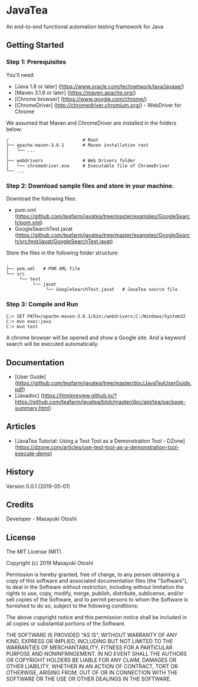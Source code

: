 # JavaTea

An end-to-end functional automation testing framework for Java


## Getting Started

### Step 1: Prerequisites

You'll need:

* [Java 1.8 or later] (https://www.oracle.com/technetwork/java/javase/)
* [Maven 3.1.6 or later] (https://maven.apache.org/)
* [Chrome browser] (https://www.google.com/chrome/) 
* [ChromeDriver] (http://chromedriver.chromium.org/) - WebDriver for Chrome

We assumed that Maven and ChromeDriver are installed in the folders below:

    /                            # Root
    ├── apache-maven-3.6.1       # Maven installation root
    │   └── ...
    │
    ├── webdrivers               # Web Drivers folder
    │   └── chromedriver.exe     # Executable file of ChromeDriver
    └── ...


### Step 2: Download sample files and store in your machine.

Download the following files:

* pom.xml (https://github.com/teafarm/javatea/tree/master/examples/GoogleSearch/pom.xml)
* GoogleSearchTest.javat (https://github.com/teafarm/javatea/tree/master/examples/GoogleSearch/src/test/javat/GoogleSearchTest.javat)

Store the files in the following folder structure:

    .
    ├── pom.xml   # POM XML file
    └── src
         └── test
              └── javat
                   └── GoogleSearchTest.javat   # JavaTea source file


### Step 3: Compile and Run

```
C:> SET PATH=/apache-maven-3.6.1/bin;/webdrivers;C:/Windows/System32
C:> mvn exec:java
C:> mvn test
```

A chrome browser will be opened and show a Google site. And a keyword search will be executed automatically.


## Documentation

* [User Guide] (https://github.com/teafarm/javatea/tree/master/doc/JavaTeaUserGuide.pdf)
* [Javadoc] (https://htmlpreview.github.io/?https://github.com/teafarm/javatea/blob/master/doc/api/tea/package-summary.html)

## Articles

* [JavaTea Tutorial: Using a Test Tool as a Demonstration Tool - DZone] (https://dzone.com/articles/use-test-tool-as-a-demonstration-tool-execute-demo)

## History
 
Version 0.0.1 (2019-05-01)
 
## Credits
 
Developer - Masayuki Otoshi
 
## License

The MIT License (MIT)

Copyright (c) 2019 Masayuki Otoshi

Permission is hereby granted, free of charge, to any person obtaining a copy of this software and associated documentation files (the "Software"), to deal in the Software without restriction, including without limitation the rights to use, copy, modify, merge, publish, distribute, sublicense, and/or sell copies of the Software, and to permit persons to whom the Software is furnished to do so, subject to the following conditions:

The above copyright notice and this permission notice shall be included in all copies or substantial portions of the Software.

THE SOFTWARE IS PROVIDED "AS IS", WITHOUT WARRANTY OF ANY KIND, EXPRESS OR IMPLIED, INCLUDING BUT NOT LIMITED TO THE WARRANTIES OF MERCHANTABILITY, FITNESS FOR A PARTICULAR PURPOSE AND NONINFRINGEMENT. IN NO EVENT SHALL THE AUTHORS OR COPYRIGHT HOLDERS BE LIABLE FOR ANY CLAIM, DAMAGES OR OTHER LIABILITY, WHETHER IN AN ACTION OF CONTRACT, TORT OR OTHERWISE, ARISING FROM, OUT OF OR IN CONNECTION WITH THE SOFTWARE OR THE USE OR OTHER DEALINGS IN THE SOFTWARE.
